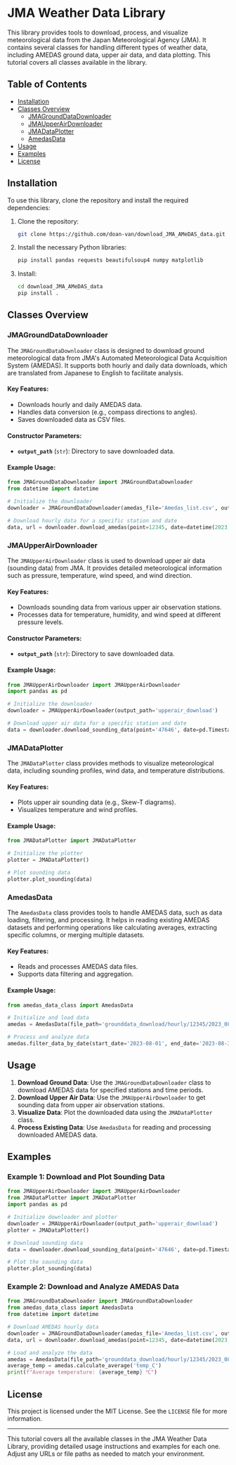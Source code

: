 # JMA Weather Data Library

This library provides tools to download, process, and visualize meteorological data from the Japan Meteorological Agency (JMA). It contains several classes for handling different types of weather data, including AMEDAS ground data, upper air data, and data plotting. This tutorial covers all classes available in the library.

## Table of Contents

- [Installation](#installation)
- [Classes Overview](#classes-overview)
  - [JMAGroundDataDownloader](#jmagrounddatadownloader)
  - [JMAUpperAirDownloader](#jmaupperairdownloader)
  - [JMADataPlotter](#jmadataplotter)
  - [AmedasData](#amedasdata)
- [Usage](#usage)
- [Examples](#examples)
- [License](#license)

## Installation

To use this library, clone the repository and install the required dependencies:

1. Clone the repository:

   ```bash
   git clone https://github.com/doan-van/download_JMA_AMeDAS_data.git
   ```

2. Install the necessary Python libraries:

   ```bash
   pip install pandas requests beautifulsoup4 numpy matplotlib
   ```
   
3. Install:

   ```bash
   cd download_JMA_AMeDAS_data
   pip install .
   ```
## Classes Overview

### JMAGroundDataDownloader

The `JMAGroundDataDownloader` class is designed to download ground meteorological data from JMA's Automated Meteorological Data Acquisition System (AMEDAS). It supports both hourly and daily data downloads, which are translated from Japanese to English to facilitate analysis.

#### Key Features:
- Downloads hourly and daily AMEDAS data.
- Handles data conversion (e.g., compass directions to angles).
- Saves downloaded data as CSV files.

#### Constructor Parameters:

- **`output_path`** (`str`): Directory to save downloaded data.

#### Example Usage:
```python
from JMAGroundDataDownloader import JMAGroundDataDownloader
from datetime import datetime

# Initialize the downloader
downloader = JMAGroundDataDownloader(amedas_file='Amedas_list.csv', output_path='grounddata_download')

# Download hourly data for a specific station and date
data, url = downloader.download_amedas(point=12345, date=datetime(2023, 8, 1), dtype='hourly')
```

### JMAUpperAirDownloader

The `JMAUpperAirDownloader` class is used to download upper air data (sounding data) from JMA. It provides detailed meteorological information such as pressure, temperature, wind speed, and wind direction.

#### Key Features:
- Downloads sounding data from various upper air observation stations.
- Processes data for temperature, humidity, and wind speed at different pressure levels.

#### Constructor Parameters:
- **`output_path`** (`str`): Directory to save downloaded data.

#### Example Usage:
```python
from JMAUpperAirDownloader import JMAUpperAirDownloader
import pandas as pd

# Initialize the downloader
downloader = JMAUpperAirDownloader(output_path='upperair_download')

# Download upper air data for a specific station and date
data = downloader.download_sounding_data(point='47646', date=pd.Timestamp('2023-06-01 09:00'))
```

### JMADataPlotter

The `JMADataPlotter` class provides methods to visualize meteorological data, including sounding profiles, wind data, and temperature distributions.

#### Key Features:
- Plots upper air sounding data (e.g., Skew-T diagrams).
- Visualizes temperature and wind profiles.

#### Example Usage:
```python
from JMADataPlotter import JMADataPlotter

# Initialize the plotter
plotter = JMADataPlotter()

# Plot sounding data
plotter.plot_sounding(data)
```

### AmedasData

The `AmedasData` class provides tools to handle AMEDAS data, such as data loading, filtering, and processing. It helps in reading existing AMEDAS datasets and performing operations like calculating averages, extracting specific columns, or merging multiple datasets.

#### Key Features:
- Reads and processes AMEDAS data files.
- Supports data filtering and aggregation.

#### Example Usage:
```python
from amedas_data_class import AmedasData

# Initialize and load data
amedas = AmedasData(file_path='grounddata_download/hourly/12345/2023_08_01.csv')

# Process and analyze data
amedas.filter_data_by_date(start_date='2023-08-01', end_date='2023-08-31')
```

## Usage

1. **Download Ground Data**: Use the `JMAGroundDataDownloader` class to download AMEDAS data for specified stations and time periods.
2. **Download Upper Air Data**: Use the `JMAUpperAirDownloader` to get sounding data from upper air observation stations.
3. **Visualize Data**: Plot the downloaded data using the `JMADataPlotter` class.
4. **Process Existing Data**: Use `AmedasData` for reading and processing downloaded AMEDAS data.

## Examples

### Example 1: Download and Plot Sounding Data
```python
from JMAUpperAirDownloader import JMAUpperAirDownloader
from JMADataPlotter import JMADataPlotter
import pandas as pd

# Initialize downloader and plotter
downloader = JMAUpperAirDownloader(output_path='upperair_download')
plotter = JMADataPlotter()

# Download sounding data
data = downloader.download_sounding_data(point='47646', date=pd.Timestamp('2023-06-01 09:00'))

# Plot the sounding data
plotter.plot_sounding(data)
```

### Example 2: Download and Analyze AMEDAS Data
```python
from JMAGroundDataDownloader import JMAGroundDataDownloader
from amedas_data_class import AmedasData
from datetime import datetime

# Download AMEDAS hourly data
downloader = JMAGroundDataDownloader(amedas_file='Amedas_list.csv', output_path='grounddata_download')
data, url = downloader.download_amedas(point=12345, date=datetime(2023, 8, 1), dtype='hourly')

# Load and analyze the data
amedas = AmedasData(file_path='grounddata_download/hourly/12345/2023_08_01.csv')
average_temp = amedas.calculate_average('temp_C')
print(f"Average temperature: {average_temp} ℃")
```

## License

This project is licensed under the MIT License. See the `LICENSE` file for more information.

---

This tutorial covers all the available classes in the JMA Weather Data Library, providing detailed usage instructions and examples for each one. Adjust any URLs or file paths as needed to match your environment.